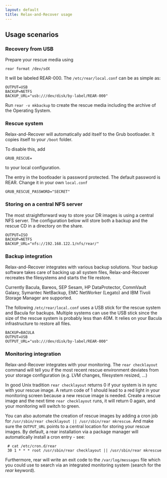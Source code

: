 ```yaml
---
layout: default
title: Relax-and-Recover usage
---
```


## Usage scenarios

### Recovery from USB

Prepare your rescue media using

    rear format /dev/sdX

It will be labeled REAR-000. The `/etc/rear/local.conf` can be as simple as:

    OUTPUT=USB
    BACKUP=NETFS
    BACKUP_URL="usb:///dev/disk/by-label/REAR-000"

Run `rear -v mkbackup` to create the rescue media including the archive of the Operating System.

### Rescue system

Relax-and-Recover will automatically add itself to the Grub bootloader.
It copies itself to your `/boot` folder.

To disable this, add

    GRUB_RESCUE=

to your local configuration.

The entry in the bootloader is password protected. The default password is REAR.
Change it in your own `local.conf`

    GRUB_RESCUE_PASSWORD="SECRET"

### Storing on a central NFS server

The most straightforward way to store your DR images is using a central NFS
server. The configuration below will store both a backup and the rescue CD in a
directory on the share.

    OUTPUT=ISO
    BACKUP=NETFS
    BACKUP_URL="nfs://192.168.122.1/nfs/rear/"

### Backup integration

Relax-and-Recover integrates with various backup solutions. Your backup
software takes care of backing up all system files, Relax-and-Recover
recreates the filesystems and starts the file restore.

Currently Bacula, Bareos, SEP Sesam, HP DataProtector, CommVault Galaxy, Symantec NetBackup,
EMC NetWorker (Legato) and IBM Tivoli Storage Manager are supported.

The following `/etc/rear/local.conf` uses a USB stick for the rescue system and Bacula for backups. Multiple
systems can use the USB stick since the size of the rescue system is probably
less than 40M. It relies on your Bacula infrastructure to restore all files.

    BACKUP=BACULA
    OUTPUT=USB
    OUTPUT_URL="usb:///dev/disk/by-label/REAR-000"

### Monitoring integration

Relax-and-Recover integrates with your monitoring. The `rear checklayout`
command will tell you if the most recent rescue environment deviates from
your storage configuration (e.g. LVM changes, filesystem resized, ...)

In good Unix tradition `rear checklayout` returns 0 if your system is in
sync with your rescue image.  A return code of 1 should lead to a red
light in your monitoring screen because a new rescue image is needed. Create
a rescue image and the next time `rear checklayout` runs, it will return
0 again, and your monitoring will switch to green.

You can also automate the creation of rescue images by adding a cron job for
`/usr/sbin/rear checklayout || /usr/sbin/rear mkrescue`. And make sure the
`OUTPUT_URL` points to a central location for storing your rescue images.
By default, a rear installation via a package manager will automatically install
a cron entry - see:

     # cat /etc/cron.d/rear
     30 1 * * * root /usr/sbin/rear checklayout || /usr/sbin/rear mkrescue

Furthermore, rear will write an exit code to the `/var/log/messages` file which
you could use to search via an integrated monitoring system (search for the *rear* keyword).
